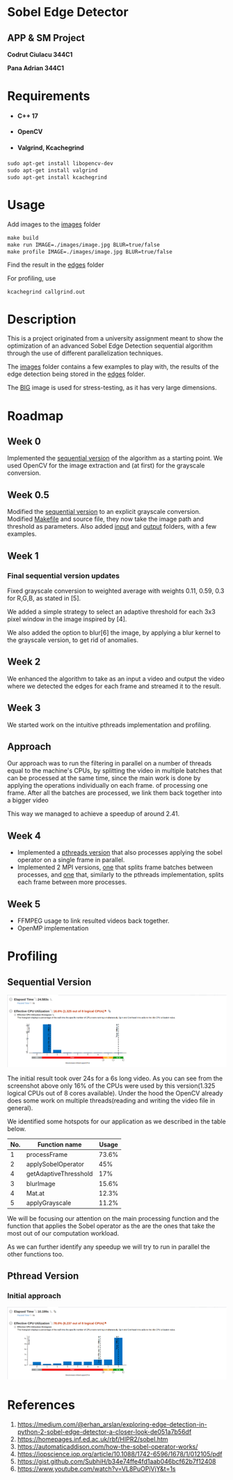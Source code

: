 # Sobel Edge Detector

## APP & SM Project

**Codrut Ciulacu 344C1**

**Pana Adrian 344C1**

# Requirements

- #### C++ 17

- #### OpenCV

- #### Valgrind, Kcachegrind
```
sudo apt-get install libopencv-dev
sudo apt-get install valgrind
sudo apt-get install kcachegrind
```
# Usage
Add images to the [images](./images/) folder
```
make build
make run IMAGE=./images/image.jpg BLUR=true/false
make profile IMAGE=./images/image.jpg BLUR=true/false
```
Find the result in the [edges](./edges/) folder

For profiling, use 
```
kcachegrind callgrind.out
```
# Description

This is a project originated from a university assignment meant to show the optimization of 
an advanced Sobel Edge Detection sequential algorithm through the use of different parallelization
techniques.

The [images](./images/) folder contains a few examples to play with, the results of the edge detection
being stored in the [edges](./edges/) folder.

The [BIG](./images/big.jpg) image is used for stress-testing, as it has very large dimensions.

# Roadmap

## Week 0
Implemented the [sequential version](./sobel_sequential.cpp) of the algorithm as a starting point.
We used OpenCV for the image extraction and (at first) for the grayscale
conversion. 

## Week 0.5
Modified the [sequential version](./sobel_sequential.cpp) to an explicit grayscale conversion.
Modified [Makefile](./Makefile) and source file, they now take the image path and threshold as
parameters.
Also added [input](./images/) and [output](./edges/) folders, with a few examples.

## Week 1

### Final sequential version updates
Fixed grayscale conversion to weighted average with weights 0.11, 0.59, 0.3 for R,G,B, as stated in [5].

We added a simple strategy to select an adaptive threshold for each 3x3 pixel window in the image inspired by [4].

We also added the option to blur[6] the image, by applying a blur kernel to the grayscale version, to get rid of anomalies.

## Week 2
We enhanced the algorithm to take as an input a video and output the video where we detected the edges for each frame 
and streamed it to the result.

## Week 3
We started work on the intuitive pthreads implementation and profiling. 

## Approach
Our approach was to run the filtering in parallel on a number of threads equal to the machine's CPUs, by splitting the video in multiple batches
that can be processed at the same time, since the main work is done by applying the operations individually on each frame.
of processing one frame. 
After all the batches are processed, we link them back together into a bigger video

This way we managed to achieve a speedup of around 2.41.

## Week 4
- Implemented a [pthreads version](./sobel_pthreads.cpp) that also processes applying the sobel operator on a single frame in parallel.
- Implemented 2 MPI versions, [one](./sobel_mpi.cpp) that splits frame batches between processes, and [one](./sobel_mpi_extra.cpp) that, similarly to
the pthreads implementation, splits each frame between more processes.

## Week 5
- FFMPEG usage to link resulted videos back together.
- OpenMP implementation 

# Profiling
## Sequential Version

![graphic](./docs/profiling_sequential_graphic.png)

The initial result took over 24s for a 6s long video. As you can see from the 
screenshot above only 16% of the CPUs were used by this version(1.325 logical CPUs 
out of 8 cores available). Under the hood the OpenCV already does some work on
multiple threads(reading and writing the video file in general).

We identified some hotspots for our application as we described in the table below.

| No.| Function name         | Usage |
|----|-----------------------|-------|
| 1  | processFrame          | 73.6% |
| 2  | applySobelOperator    | 45%   |
| 4  | getAdaptiveThresshold | 17%   |
| 3  | blurImage             | 15.6% |
| 4  | Mat.at                | 12.3% |
| 5  | applyGrayscale        | 11.2% |       

We will be focusing our attention on the main processing function and the function
that applies the Sobel operator as the are the ones that take the most out of
our computation workload.

As we can further identify any speedup we will try to run in parallel the other functions too.

## Pthread Version
### Initial approach
![graphic1](./docs/profiling_pthreads_graphic1.png)

# References

1. https://medium.com/@erhan_arslan/exploring-edge-detection-in-python-2-sobel-edge-detector-a-closer-look-de051a7b56df
2. https://homepages.inf.ed.ac.uk/rbf/HIPR2/sobel.htm
3. https://automaticaddison.com/how-the-sobel-operator-works/
4. https://iopscience.iop.org/article/10.1088/1742-6596/1678/1/012105/pdf
5. https://gist.github.com/SubhiH/b34e74ffe4fd1aab046bcf62b7f12408
6. https://www.youtube.com/watch?v=VL8PuOPjVjY&t=1s
